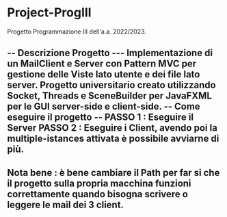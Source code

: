 # Project-ProgIII
Progetto Programmazione III dell'a.a. 2022/2023.

-- Descrizione Progetto ---
Implementazione di un MailClient e Server con Pattern MVC per gestione delle Viste lato utente e dei file lato server.
Progetto universitario creato utilizzando Socket, Threads e SceneBuilder per JavaFXML per le GUI server-side e client-side.
-- Come eseguire il progetto --
PASSO 1 : Eseguire il Server
PASSO 2 : Eseguire i Client, avendo poi la multiple-istances attivata è possibile avviarne di più.
----------------------------------------------------------------------------------------------------------------
Nota bene : è bene cambiare il Path per far si che il progetto sulla propria macchina funzioni correttamente quando bisogna scrivere o leggere le mail dei 3 client.
----------------------------------------------------------------------------------------------------------------
